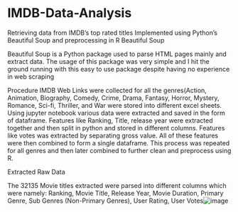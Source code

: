 # IMDB-Data-Analysis
Retrieving data from IMDB’s top rated titles Implemented using Python’s Beautiful Soup and preprocessing in R
Beautiful Soup

Beautiful Soup is a Python package used to parse HTML pages mainly and extract data. The usage of this package was very simple and I hit the ground running with this easy to use package despite having no experience in web scraping

Procedure
IMDB Web Links were collected for all the genres(Action, Animation, Biography, Comedy, Crime, Drama, Fantasy, Horror, Mystery, Romance, Sci-fi, Thriller, and War were stored into different excel sheets. Using jupyter notebook various data were extracted and saved in the form of dataframe. Features like Ranking, Title, release year were extracted together and then split in python and stored in different columns. Features like votes was extracted by separating gross value. All of these features were then combined to form a single dataframe. This process was repeated for all genres and then later combined to further clean and preprocess using R.

Extracted Raw Data

The 32135 Movie titles extracted were parsed into different columns which were namely: Ranking, Movie Title, Release Year, Movie Duration, Primary Genre, Sub Genres (Non-Primary Genres), User Rating, User Votes![image](https://user-images.githubusercontent.com/73734221/216719120-e5fe6c0b-b68b-4e04-86bd-5ba4156c878a.png)

